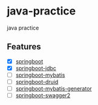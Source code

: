 # java-practice
java practice

## Features
- [x] [springboot](springboot)
- [x] [springboot-jdbc](springboot-jdbc)
- [ ] [springboot-mybatis](springboot-mybatis)
- [ ] [springboot-druid](springboot-druid)
- [ ] [springboot-mybatis-generator](springboot-mybatis-generator)
- [ ] [springboot-swagger2](springboot-swagger2)